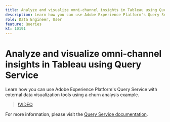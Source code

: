 ```yaml
---
title: Analyze and visualize omni-channel insights in Tableau using Query Service
description: Learn how you can use Adobe Experience Platform's Query Service with external data visualization tools using a churn analysis example.
role: Data Engineer, User
feature: Queries
kt: 10191
---
```

# Analyze and visualize omni-channel insights in Tableau using Query Service

Learn how you can use Adobe Experience Platform's Query Service with external data visualization tools using a churn analysis example. 

>[!VIDEO](https://video.tv.adobe.com/v/342115?quality=12&learn=on)

For  more information, please visit the [Query Service documentation](https://experienceleague.adobe.com/docs/experience-platform/query/home.html).

